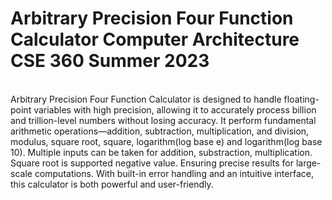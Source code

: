 # Arbitrary Precision Four Function Calculator                              Computer Architecture CSE 360 Summer 2023
<br>
Arbitrary Precision Four Function Calculator is designed to handle floating-point variables with high precision, allowing it to accurately process billion and trillion-level numbers without losing accuracy.
It perform fundamental arithmetic operations—addition, subtraction, multiplication, and division, modulus, square root, square, logarithm(log base e) and logarithm(log base 10). Multiple inputs can be taken for addition, substraction, multiplication. Square root is supported negative value. Ensuring precise results for large-scale computations. With built-in error handling and an intuitive interface, this calculator is both powerful and user-friendly. 

